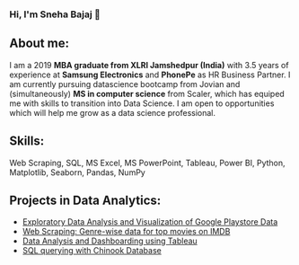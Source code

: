 ### Hi, I'm Sneha Bajaj 👋

## About me:

I am a 2019 **MBA graduate from XLRI Jamshedpur (India)** with 3.5 years of experience at **Samsung Electronics** and **PhonePe** as HR Business Partner. I am currently pursuing datascience bootcamp from Jovian and (simultaneously) **MS in computer science** from Scaler, which has equiped me with skills to transition into Data Science. I am open to opportunities which will help me grow as a data science professional.

## Skills:

Web Scraping, SQL, MS Excel, MS PowerPoint, Tableau, Power BI, Python, Matplotlib, Seaborn, Pandas, NumPy

## Projects in Data Analytics:

- [Exploratory Data Analysis and Visualization of Google Playstore Data](https://jovian.com/snehabajaj108/google-playstore-eda)
- [Web Scraping: Genre-wise data for top movies on IMDB](https://jovian.com/snehabajaj108/web-scraping-imdb)
- [Data Analysis and Dashboarding using Tableau](https://public.tableau.com/views/Bookshop_16740312609430/Bookshop?:language=en-US&publish=yes&:display_count=n&:origin=viz_share_link)
- [SQL querying with Chinook Database](https://jovian.com/snehabajaj108/sql-querying-chinook-dataset)
